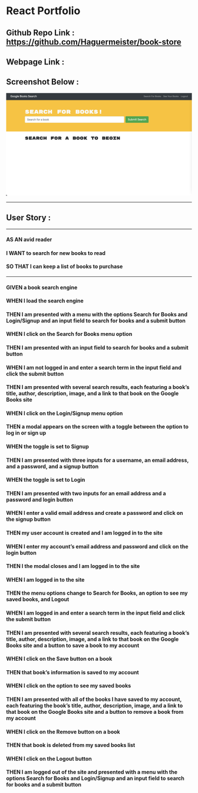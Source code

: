 # React Portfolio

## Github Repo Link : https://github.com/Haguermeister/book-store

## Webpage Link :

## Screenshot Below :

![alt text](/ScreenShot.png)

---

## User Story :

---

#### AS AN avid reader

#### I WANT to search for new books to read

#### SO THAT I can keep a list of books to purchase

---

#### GIVEN a book search engine

#### WHEN I load the search engine

#### THEN I am presented with a menu with the options Search for Books and Login/Signup and an input field to search for books and a submit button

#### WHEN I click on the Search for Books menu option

#### THEN I am presented with an input field to search for books and a submit button

#### WHEN I am not logged in and enter a search term in the input field and click the submit button

#### THEN I am presented with several search results, each featuring a book’s title, author, description, image, and a link to that book on the Google Books site

#### WHEN I click on the Login/Signup menu option

#### THEN a modal appears on the screen with a toggle between the option to log in or sign up

#### WHEN the toggle is set to Signup

#### THEN I am presented with three inputs for a username, an email address, and a password, and a signup button

#### WHEN the toggle is set to Login

#### THEN I am presented with two inputs for an email address and a password and login button

#### WHEN I enter a valid email address and create a password and click on the signup button

#### THEN my user account is created and I am logged in to the site

#### WHEN I enter my account’s email address and password and click on the login button

#### THEN I the modal closes and I am logged in to the site

#### WHEN I am logged in to the site

#### THEN the menu options change to Search for Books, an option to see my saved books, and Logout

#### WHEN I am logged in and enter a search term in the input field and click the submit button

#### THEN I am presented with several search results, each featuring a book’s title, author, description, image, and a link to that book on the Google Books site and a button to save a book to my account

#### WHEN I click on the Save button on a book

#### THEN that book’s information is saved to my account

#### WHEN I click on the option to see my saved books

#### THEN I am presented with all of the books I have saved to my account, each featuring the book’s title, author, description, image, and a link to that book on the Google Books site and a button to remove a book from my account

#### WHEN I click on the Remove button on a book

#### THEN that book is deleted from my saved books list

#### WHEN I click on the Logout button

#### THEN I am logged out of the site and presented with a menu with the options Search for Books and Login/Signup and an input field to search for books and a submit button

